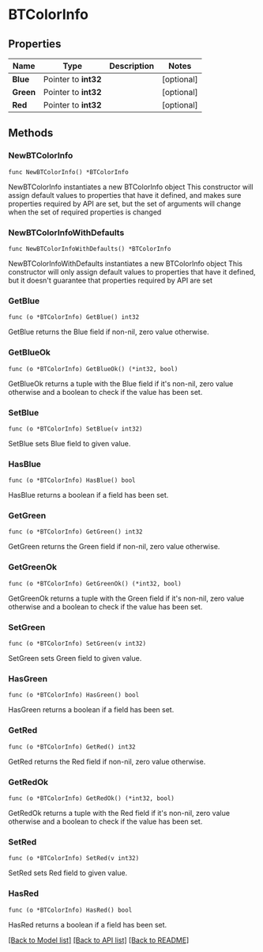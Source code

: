 # BTColorInfo

## Properties

Name | Type | Description | Notes
------------ | ------------- | ------------- | -------------
**Blue** | Pointer to **int32** |  | [optional] 
**Green** | Pointer to **int32** |  | [optional] 
**Red** | Pointer to **int32** |  | [optional] 

## Methods

### NewBTColorInfo

`func NewBTColorInfo() *BTColorInfo`

NewBTColorInfo instantiates a new BTColorInfo object
This constructor will assign default values to properties that have it defined,
and makes sure properties required by API are set, but the set of arguments
will change when the set of required properties is changed

### NewBTColorInfoWithDefaults

`func NewBTColorInfoWithDefaults() *BTColorInfo`

NewBTColorInfoWithDefaults instantiates a new BTColorInfo object
This constructor will only assign default values to properties that have it defined,
but it doesn't guarantee that properties required by API are set

### GetBlue

`func (o *BTColorInfo) GetBlue() int32`

GetBlue returns the Blue field if non-nil, zero value otherwise.

### GetBlueOk

`func (o *BTColorInfo) GetBlueOk() (*int32, bool)`

GetBlueOk returns a tuple with the Blue field if it's non-nil, zero value otherwise
and a boolean to check if the value has been set.

### SetBlue

`func (o *BTColorInfo) SetBlue(v int32)`

SetBlue sets Blue field to given value.

### HasBlue

`func (o *BTColorInfo) HasBlue() bool`

HasBlue returns a boolean if a field has been set.

### GetGreen

`func (o *BTColorInfo) GetGreen() int32`

GetGreen returns the Green field if non-nil, zero value otherwise.

### GetGreenOk

`func (o *BTColorInfo) GetGreenOk() (*int32, bool)`

GetGreenOk returns a tuple with the Green field if it's non-nil, zero value otherwise
and a boolean to check if the value has been set.

### SetGreen

`func (o *BTColorInfo) SetGreen(v int32)`

SetGreen sets Green field to given value.

### HasGreen

`func (o *BTColorInfo) HasGreen() bool`

HasGreen returns a boolean if a field has been set.

### GetRed

`func (o *BTColorInfo) GetRed() int32`

GetRed returns the Red field if non-nil, zero value otherwise.

### GetRedOk

`func (o *BTColorInfo) GetRedOk() (*int32, bool)`

GetRedOk returns a tuple with the Red field if it's non-nil, zero value otherwise
and a boolean to check if the value has been set.

### SetRed

`func (o *BTColorInfo) SetRed(v int32)`

SetRed sets Red field to given value.

### HasRed

`func (o *BTColorInfo) HasRed() bool`

HasRed returns a boolean if a field has been set.


[[Back to Model list]](../README.md#documentation-for-models) [[Back to API list]](../README.md#documentation-for-api-endpoints) [[Back to README]](../README.md)


